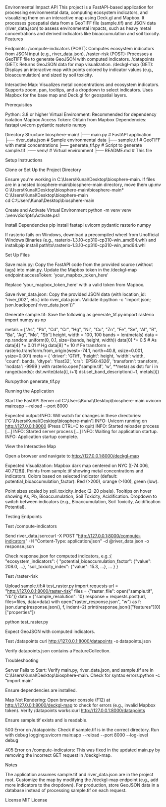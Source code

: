 Environmental Impact API
This project is a FastAPI-based application for processing environmental data, computing ecosystem indicators, and visualizing them on an interactive map using Deck.gl and Mapbox. It processes geospatial data from a GeoTIFF file (sample.tif) and JSON data (river_data.json) to assess environmental impacts, such as heavy metal concentrations and derived indicators like bioaccumulation and soil toxicity.
Features

Endpoints:
/compute-indicators (POST): Computes ecosystem indicators from JSON input (e.g., river_data.json).
/raster-risk (POST): Processes a GeoTIFF file to generate GeoJSON with computed indicators.
/datapoints (GET): Returns GeoJSON data for map visualization.
/deckgl-map (GET): Displays an interactive map with points colored by indicator values (e.g., bioaccumulation) and sized by soil toxicity.


Interactive Map:
Visualizes metal concentrations and ecosystem indicators.
Supports zoom, pan, tooltips, and a dropdown to select indicators.
Uses Mapbox for the base map and Deck.gl for geospatial layers.



Prerequisites

Python: 3.8 or higher
Virtual Environment: Recommended for dependency isolation
Mapbox Access Token: Obtain from Mapbox
Dependencies:
fastapi
uvicorn
pydantic
rasterio
numpy



Directory Structure
biosphere-main/
├── main.py              # FastAPI application
├── river_data.json      # Sample environmental data
├── sample.tif           # GeoTIFF with metal concentrations
├── generate_tif.py      # Script to generate sample.tif
├── venv/                # Virtual environment
├── README.md            # This file

Setup Instructions

Clone or Set Up the Project Directory

Ensure you're working in C:\Users\Kunal\Desktop\biosphere-main.
If files are in a nested biosphere-main\biosphere-main directory, move them up:mv C:\Users\Kunal\Desktop\biosphere-main\biosphere-main\* C:\Users\Kunal\Desktop\biosphere-main\
cd C:\Users\Kunal\Desktop\biosphere-main




Create and Activate Virtual Environment
python -m venv venv
.\venv\Scripts\Activate.ps1


Install Dependencies
pip install fastapi uvicorn pydantic rasterio numpy


If rasterio fails on Windows, download a precompiled wheel from Unofficial Windows Binaries (e.g., rasterio-1.3.10-cp310-cp310-win_amd64.whl) and install:pip install path\to\rasterio-1.3.10-cp310-cp310-win_amd64.whl




Set Up Files

Save main.py:
Copy the FastAPI code from the provided source (without <xaiArtifact> tags) into main.py.
Update the Mapbox token in the /deckgl-map endpoint:accessToken: 'your_mapbox_token_here'

Replace 'your_mapbox_token_here' with a valid token from Mapbox.


Save river_data.json:
Copy the provided JSON data (with location_id: "river_002", etc.) into river_data.json.
Validate it:python -c "import json; json.load(open('river_data.json'))"




Generate sample.tif:
Save the following as generate_tif.py:import rasterio
import numpy as np

metals = ["As", "Pb", "Cd", "Cr", "Hg", "Ni", "Cu", "Zn", "Fe", "Se", "Al", "B", "Ba", "Ag", "Mo", "Sb"]
height, width = 100, 100
bands = len(metals)
data = np.random.uniform(0, 0.1, size=(bands, height, width))
data[0] *= 0.5  # As
data[4] *= 0.01  # Hg
data[8] *= 10  # Fe
transform = rasterio.transform.from_origin(west=-74.1, north=40.8, xsize=0.001, ysize=0.001)
meta = {
    'driver': 'GTiff', 'height': height, 'width': width, 'count': bands,
    'dtype': 'float32', 'crs': 'EPSG:4326', 'transform': transform, 'nodata': -9999
}
with rasterio.open('sample.tif', 'w', **meta) as dst:
    for i in range(bands):
        dst.write(data[i], i+1)
        dst.set_band_description(i+1, metals[i])


Run:python generate_tif.py







Running the Application

Start the FastAPI Server
cd C:\Users\Kunal\Desktop\biosphere-main
uvicorn main:app --reload --port 8000


Expected output:INFO:     Will watch for changes in these directories: ['C:\\Users\\Kunal\\Desktop\\biosphere-main']
INFO:     Uvicorn running on http://127.0.0.1:8000 (Press CTRL+C to quit)
INFO:     Started reloader process [...]
INFO:     Started server process [...]
INFO:     Waiting for application startup.
INFO:     Application startup complete.




View the Interactive Map

Open a browser and navigate to:http://127.0.0.1:8000/deckgl-map


Expected Visualization:
Mapbox dark map centered on NYC ([-74.006, 40.7128]).
Points from sample.tif showing metal concentrations and indicators.
Colors based on selected indicator (default: potential_bioaccumulation_factor):
Red (>200), orange (>100), green (low).


Point sizes scaled by soil_toxicity_index (2–20 pixels).
Tooltips on hover showing As, Pb, Bioaccumulation, Soil Toxicity, Acidification.
Dropdown to switch between indicators (e.g., Bioaccumulation, Soil Toxicity, Acidification Potential).





Testing Endpoints

Test /compute-indicators

Send river_data.json:curl -X POST "http://127.0.0.1:8000/compute-indicators" -H "Content-Type: application/json" -d @river_data.json -o response.json


Check response.json for computed indicators, e.g.:{
  "ecosystem_indicators": {
    "potential_bioaccumulation_factor": {"value": 208.0, ...},
    "soil_toxicity_index": {"value": 15.3, ...},
    ...
  }
}




Test /raster-risk

Upload sample.tif:# test_raster.py
import requests
url = "http://127.0.0.1:8000/raster-risk"
files = {"raster_file": open("sample.tif", "rb")}
data = {"sample_resolution": 10}
response = requests.post(url, files=files, data=data)
with open("raster_response.json", "w") as f:
    json.dump(response.json(), f, indent=2)
print(response.json()["features"][0]["properties"])

python test_raster.py


Expect GeoJSON with computed indicators.


Test /datapoints
curl http://127.0.0.1:8000/datapoints -o datapoints.json


Verify datapoints.json contains a FeatureCollection.



Troubleshooting

Server Fails to Start:
Verify main.py, river_data.json, and sample.tif are in C:\Users\Kunal\Desktop\biosphere-main.
Check for syntax errors:python -c "import main"


Ensure dependencies are installed.


Map Not Rendering:
Open browser console (F12) at http://127.0.0.1:8000/deckgl-map to check for errors (e.g., invalid Mapbox token).
Verify /datapoints works:curl http://127.0.0.1:8000/datapoints


Ensure sample.tif exists and is readable.


500 Error on /datapoints:
Check if sample.tif is in the correct directory.
Run with debug logging:uvicorn main:app --reload --port 8000 --log-level debug




405 Error on /compute-indicators:
This was fixed in the updated main.py by removing the incorrect GET request in /deckgl-map.



Notes

The application assumes sample.tif and river_data.json are in the project root.
Customize the map by modifying the /deckgl-map endpoint (e.g., add more indicators to the dropdown).
For production, store GeoJSON data in a database instead of processing sample.tif on each request.

License
MIT License
